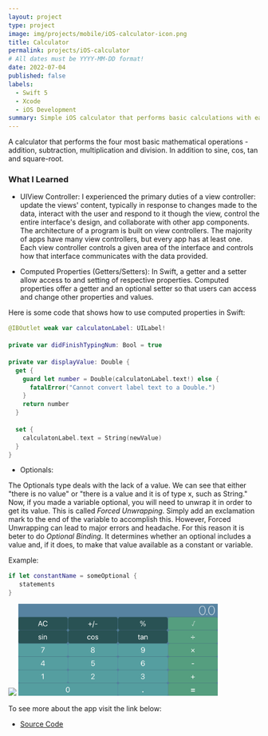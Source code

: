 ```yaml
---
layout: project
type: project
image: img/projects/mobile/iOS-calculator-icon.png
title: Calculator 
permalink: projects/iOS-calculator
# All dates must be YYYY-MM-DD format!
date: 2022-07-04
published: false
labels:
  - Swift 5
  - Xcode
  - iOS Development
summary: Simple iOS calculator that performs basic calculations with ease.
---
```


A calculator that performs the four most basic mathematical operations - addition, subtraction, multiplication and division. In addition to sine, cos, tan and square-root. 

### What I Learned

- UIView Controller:
I experienced the primary duties of a view controller: update the views' content, typically in response to changes made to the data, interact with the user and respond to it though the view, control the entire interface's design, and collaborate with other app components. The architecture of a program is built on view controllers. The majority of apps have many view controllers, but every app has at least one. Each view controller controls a given area of the interface and controls how that interface communicates with the data provided. 

- Computed Properties (Getters/Setters):
In Swift, a getter and a setter allow access to and setting of respective properties. Computed properties offer a getter and an optional setter so that users can access and change other properties and values. 

Here is some code that shows how to use computed properties in Swift:

```swift
@IBOutlet weak var calculatonLabel: UILabel!
    
private var didFinishTypingNum: Bool = true
    
private var displayValue: Double {
  get {
    guard let number = Double(calculatonLabel.text!) else {
      fatalError("Cannot convert label text to a Double.")
    }
    return number
  }

  set {
    calculatonLabel.text = String(newValue)
  }
}
```

- Optionals: 

The Optionals type deals with the lack of a value. We can see that either "there is no value" or "there is a value and it is of type x, such as String." Now, if you made a variable optional, you will need to unwrap it in order to get its value. This is called *Forced Unwrapping*. Simply add an exclamation mark to the end of the variable to accomplish this. However, Forced Unwrapping can lead to major errors and headache. For this reason it is beter to do *Optional Binding*. It determines whether an optional includes a value and, if it does, to make that value available as a constant or variable. 

Example:
```swift
if let constantName = someOptional {
   statements
}
```

<div class="text-center p-4">
  <img width="200px" src="../img/projects/mobile/calculator.gif" class="img-thumbnail" >
  <img width="400px" src="../img/projects/mobile/landscape-calculator.png" class="img-thumbnail" >
</div>

To see more about the app visit the link below:
- [Source Code](https://github.com/acatarinaoaraujo/iOS-calculator)
